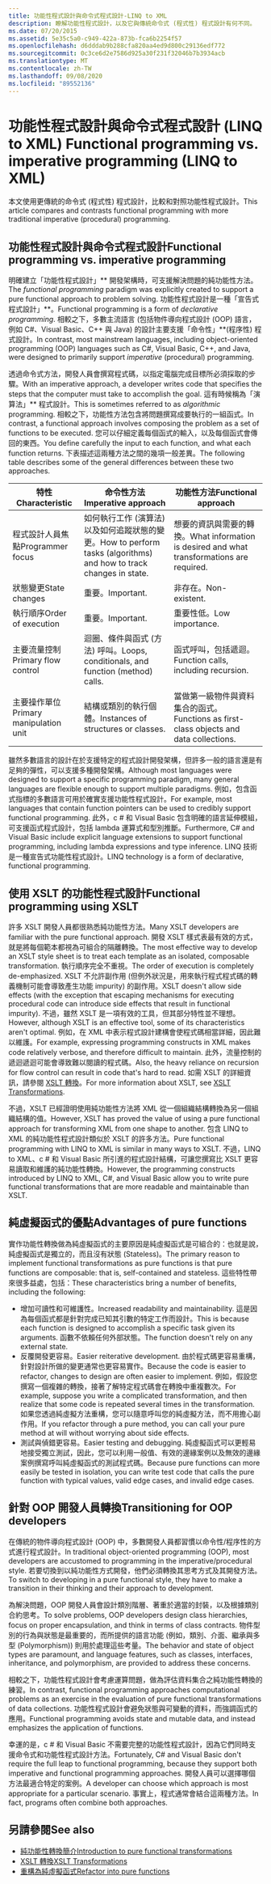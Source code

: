 ```yaml
---
title: 功能性程式設計與命令式程式設計-LINQ to XML
description: 瞭解功能性程式設計，以及它與傳統命令式 (程式性) 程式設計有何不同。
ms.date: 07/20/2015
ms.assetid: 5e35c5a0-c949-422a-873b-fca6b2254f57
ms.openlocfilehash: d6dddab9b288cfa820aa4ed9d800c29136edf772
ms.sourcegitcommit: 0c3ce6d2e7586d925a30f231f32046b7b3934acb
ms.translationtype: MT
ms.contentlocale: zh-TW
ms.lasthandoff: 09/08/2020
ms.locfileid: "89552136"
---
```

# <a name="functional-programming-vs-imperative-programming-linq-to-xml"></a><span data-ttu-id="f30f7-103">功能性程式設計與命令式程式設計 (LINQ to XML) </span><span class="sxs-lookup"><span data-stu-id="f30f7-103">Functional programming vs. imperative programming (LINQ to XML)</span></span>

<span data-ttu-id="f30f7-104">本文使用更傳統的命令式 (程式性) 程式設計，比較和對照功能性程式設計。</span><span class="sxs-lookup"><span data-stu-id="f30f7-104">This article compares and contrasts functional programming with more traditional imperative (procedural) programming.</span></span>

## <a name="functional-programming-vs-imperative-programming"></a><span data-ttu-id="f30f7-105">功能性程式設計與命令式程式設計</span><span class="sxs-lookup"><span data-stu-id="f30f7-105">Functional programming vs. imperative programming</span></span>

<span data-ttu-id="f30f7-106">明確建立「功能性程式設計」\*\* 開發架構時，可支援解決問題的純功能性方法。</span><span class="sxs-lookup"><span data-stu-id="f30f7-106">The *functional programming* paradigm was explicitly created to support a pure functional approach to problem solving.</span></span> <span data-ttu-id="f30f7-107">功能性程式設計是一種「宣告式程式設計」\*\*。</span><span class="sxs-lookup"><span data-stu-id="f30f7-107">Functional programming is a form of *declarative programming*.</span></span> <span data-ttu-id="f30f7-108">相較之下，多數主流語言 (包括物件導向程式設計 (OOP) 語言，例如 C#、Visual Basic、C++ 與 Java) 的設計主要支援「命令性」\*\*(程序性) 程式設計。</span><span class="sxs-lookup"><span data-stu-id="f30f7-108">In contrast, most mainstream languages, including object-oriented programming (OOP) languages such as C#, Visual Basic, C++, and Java, were designed to primarily support *imperative* (procedural) programming.</span></span>

<span data-ttu-id="f30f7-109">透過命令式方法，開發人員會撰寫程式碼，以指定電腦完成目標所必須採取的步驟。</span><span class="sxs-lookup"><span data-stu-id="f30f7-109">With an imperative approach, a developer writes code that specifies the steps that the computer must take to accomplish the goal.</span></span> <span data-ttu-id="f30f7-110">這有時候稱為「演算法」\*\* 程式設計。</span><span class="sxs-lookup"><span data-stu-id="f30f7-110">This is sometimes referred to as *algorithmic* programming.</span></span> <span data-ttu-id="f30f7-111">相較之下，功能性方法包含將問題撰寫成要執行的一組函式。</span><span class="sxs-lookup"><span data-stu-id="f30f7-111">In contrast, a functional approach involves composing the problem as a set of functions to be executed.</span></span> <span data-ttu-id="f30f7-112">您可以仔細定義每個函式的輸入，以及每個函式會傳回的東西。</span><span class="sxs-lookup"><span data-stu-id="f30f7-112">You define carefully the input to each function, and what each function returns.</span></span> <span data-ttu-id="f30f7-113">下表描述這兩種方法之間的幾項一般差異。</span><span class="sxs-lookup"><span data-stu-id="f30f7-113">The following table describes some of the general differences between these two approaches.</span></span>

|<span data-ttu-id="f30f7-114">特性</span><span class="sxs-lookup"><span data-stu-id="f30f7-114">Characteristic</span></span>|<span data-ttu-id="f30f7-115">命令性方法</span><span class="sxs-lookup"><span data-stu-id="f30f7-115">Imperative approach</span></span>|<span data-ttu-id="f30f7-116">功能性方法</span><span class="sxs-lookup"><span data-stu-id="f30f7-116">Functional approach</span></span>|
|--------------------|-------------------------|-------------------------|
|<span data-ttu-id="f30f7-117">程式設計人員焦點</span><span class="sxs-lookup"><span data-stu-id="f30f7-117">Programmer focus</span></span>|<span data-ttu-id="f30f7-118">如何執行工作 (演算法) 以及如何追蹤狀態的變更。</span><span class="sxs-lookup"><span data-stu-id="f30f7-118">How to perform tasks (algorithms) and how to track changes in state.</span></span>|<span data-ttu-id="f30f7-119">想要的資訊與需要的轉換。</span><span class="sxs-lookup"><span data-stu-id="f30f7-119">What information is desired and what transformations are required.</span></span>|
|<span data-ttu-id="f30f7-120">狀態變更</span><span class="sxs-lookup"><span data-stu-id="f30f7-120">State changes</span></span>|<span data-ttu-id="f30f7-121">重要。</span><span class="sxs-lookup"><span data-stu-id="f30f7-121">Important.</span></span>|<span data-ttu-id="f30f7-122">非存在。</span><span class="sxs-lookup"><span data-stu-id="f30f7-122">Non-existent.</span></span>|
|<span data-ttu-id="f30f7-123">執行順序</span><span class="sxs-lookup"><span data-stu-id="f30f7-123">Order of execution</span></span>|<span data-ttu-id="f30f7-124">重要。</span><span class="sxs-lookup"><span data-stu-id="f30f7-124">Important.</span></span>|<span data-ttu-id="f30f7-125">重要性低。</span><span class="sxs-lookup"><span data-stu-id="f30f7-125">Low importance.</span></span>|
|<span data-ttu-id="f30f7-126">主要流量控制</span><span class="sxs-lookup"><span data-stu-id="f30f7-126">Primary flow control</span></span>|<span data-ttu-id="f30f7-127">迴圈、條件與函式 (方法) 呼叫。</span><span class="sxs-lookup"><span data-stu-id="f30f7-127">Loops, conditionals, and function (method) calls.</span></span>|<span data-ttu-id="f30f7-128">函式呼叫，包括遞迴。</span><span class="sxs-lookup"><span data-stu-id="f30f7-128">Function calls, including recursion.</span></span>|
|<span data-ttu-id="f30f7-129">主要操作單位</span><span class="sxs-lookup"><span data-stu-id="f30f7-129">Primary manipulation unit</span></span>|<span data-ttu-id="f30f7-130">結構或類別的執行個體。</span><span class="sxs-lookup"><span data-stu-id="f30f7-130">Instances of structures or classes.</span></span>|<span data-ttu-id="f30f7-131">當做第一級物件與資料集合的函式。</span><span class="sxs-lookup"><span data-stu-id="f30f7-131">Functions as first-class objects and data collections.</span></span>|

<span data-ttu-id="f30f7-132">雖然多數語言的設計在於支援特定的程式設計開發架構，但許多一般的語言還是有足夠的彈性，可以支援多種開發架構。</span><span class="sxs-lookup"><span data-stu-id="f30f7-132">Although most languages were designed to support a specific programming paradigm, many general languages are flexible enough to support multiple paradigms.</span></span> <span data-ttu-id="f30f7-133">例如，包含函式指標的多數語言可用於確實支援功能性程式設計。</span><span class="sxs-lookup"><span data-stu-id="f30f7-133">For example, most languages that contain function pointers can be used to credibly support functional programming.</span></span> <span data-ttu-id="f30f7-134">此外，c # 和 Visual Basic 包含明確的語言延伸模組，可支援函式程式設計，包括 lambda 運算式和型別推斷。</span><span class="sxs-lookup"><span data-stu-id="f30f7-134">Furthermore, C# and Visual Basic include explicit language extensions to support functional programming, including lambda expressions and type inference.</span></span> <span data-ttu-id="f30f7-135">LINQ 技術是一種宣告式功能性程式設計。</span><span class="sxs-lookup"><span data-stu-id="f30f7-135">LINQ technology is a form of declarative, functional programming.</span></span>

## <a name="functional-programming-using-xslt"></a><span data-ttu-id="f30f7-136">使用 XSLT 的功能性程式設計</span><span class="sxs-lookup"><span data-stu-id="f30f7-136">Functional programming using XSLT</span></span>

<span data-ttu-id="f30f7-137">許多 XSLT 開發人員都很熟悉純功能性方法。</span><span class="sxs-lookup"><span data-stu-id="f30f7-137">Many XSLT developers are familiar with the pure functional approach.</span></span> <span data-ttu-id="f30f7-138">開發 XSLT 樣式表最有效的方式，就是將每個範本都視為可組合的隔離轉換。</span><span class="sxs-lookup"><span data-stu-id="f30f7-138">The most effective way to develop an XSLT style sheet is to treat each template as an isolated, composable transformation.</span></span> <span data-ttu-id="f30f7-139">執行順序完全不重視。</span><span class="sxs-lookup"><span data-stu-id="f30f7-139">The order of execution is completely de-emphasized.</span></span> <span data-ttu-id="f30f7-140">XSLT 不允許副作用 (但例外狀況是，用來執行程式程式碼的轉義機制可能會導致產生功能 impurity) 的副作用。</span><span class="sxs-lookup"><span data-stu-id="f30f7-140">XSLT doesn't allow side effects (with the exception that escaping mechanisms for executing procedural code can introduce side effects that result in functional impurity).</span></span> <span data-ttu-id="f30f7-141">不過，雖然 XSLT 是一項有效的工具，但其部分特性並不理想。</span><span class="sxs-lookup"><span data-stu-id="f30f7-141">However, although XSLT is an effective tool, some of its characteristics aren't optimal.</span></span> <span data-ttu-id="f30f7-142">例如，在 XML 中表示程式設計建構會使程式碼相當詳細，因此難以維護。</span><span class="sxs-lookup"><span data-stu-id="f30f7-142">For example, expressing programming constructs in XML makes code relatively verbose, and therefore difficult to maintain.</span></span> <span data-ttu-id="f30f7-143">此外，流量控制的遞迴遞迴可能會導致難以閱讀的程式碼。</span><span class="sxs-lookup"><span data-stu-id="f30f7-143">Also, the heavy reliance on recursion for flow control can result in code that's hard to read.</span></span> <span data-ttu-id="f30f7-144">如需 XSLT 的詳細資訊，請參閱 [XSLT 轉換](../../standard/data/xml/xslt-transformations.md)。</span><span class="sxs-lookup"><span data-stu-id="f30f7-144">For more information about XSLT, see [XSLT Transformations](../../standard/data/xml/xslt-transformations.md).</span></span>

<span data-ttu-id="f30f7-145">不過，XSLT 已經證明使用純功能性方法將 XML 從一個組織結構轉換為另一個組織結構的值。</span><span class="sxs-lookup"><span data-stu-id="f30f7-145">However, XSLT has proved the value of using a pure functional approach for transforming XML from one shape to another.</span></span> <span data-ttu-id="f30f7-146">包含 LINQ to XML 的純功能性程式設計類似於 XSLT 的許多方法。</span><span class="sxs-lookup"><span data-stu-id="f30f7-146">Pure functional programming with LINQ to XML is similar in many ways to XSLT.</span></span> <span data-ttu-id="f30f7-147">不過，LINQ to XML、c # 和 Visual Basic 所引進的程式設計結構，可讓您撰寫比 XSLT 更容易讀取和維護的純功能性轉換。</span><span class="sxs-lookup"><span data-stu-id="f30f7-147">However, the programming constructs introduced by LINQ to XML, C#, and Visual Basic allow you to write pure functional transformations that are more readable and maintainable than XSLT.</span></span>

## <a name="advantages-of-pure-functions"></a><span data-ttu-id="f30f7-148">純虛擬函式的優點</span><span class="sxs-lookup"><span data-stu-id="f30f7-148">Advantages of pure functions</span></span>

<span data-ttu-id="f30f7-149">實作功能性轉換做為純虛擬函式的主要原因是純虛擬函式是可組合的：也就是說，純虛擬函式是獨立的，而且沒有狀態 (Stateless)。</span><span class="sxs-lookup"><span data-stu-id="f30f7-149">The primary reason to implement functional transformations as pure functions is that pure functions are composable: that is, self-contained and stateless.</span></span> <span data-ttu-id="f30f7-150">這些特性帶來很多益處，包括：</span><span class="sxs-lookup"><span data-stu-id="f30f7-150">These characteristics bring a number of benefits, including the following:</span></span>

- <span data-ttu-id="f30f7-151">增加可讀性和可維護性。</span><span class="sxs-lookup"><span data-stu-id="f30f7-151">Increased readability and maintainability.</span></span> <span data-ttu-id="f30f7-152">這是因為每個函式都是針對完成已知其引數的特定工作而設計。</span><span class="sxs-lookup"><span data-stu-id="f30f7-152">This is because each function is designed to accomplish a specific task given its arguments.</span></span> <span data-ttu-id="f30f7-153">函數不依賴任何外部狀態。</span><span class="sxs-lookup"><span data-stu-id="f30f7-153">The function doesn't rely on any external state.</span></span>
- <span data-ttu-id="f30f7-154">反覆開發更容易。</span><span class="sxs-lookup"><span data-stu-id="f30f7-154">Easier reiterative development.</span></span> <span data-ttu-id="f30f7-155">由於程式碼更容易重構，針對設計所做的變更通常也更容易實作。</span><span class="sxs-lookup"><span data-stu-id="f30f7-155">Because the code is easier to refactor, changes to design are often easier to implement.</span></span> <span data-ttu-id="f30f7-156">例如，假設您撰寫一個複雜的轉換，接著了解特定程式碼會在轉換中重複數次。</span><span class="sxs-lookup"><span data-stu-id="f30f7-156">For example, suppose you write a complicated transformation, and then realize that some code is repeated several times in the transformation.</span></span> <span data-ttu-id="f30f7-157">如果您透過純虛擬方法重構，您可以隨意呼叫您的純虛擬方法，而不用擔心副作用。</span><span class="sxs-lookup"><span data-stu-id="f30f7-157">If you refactor through a pure method, you can call your pure method at will without worrying about side effects.</span></span>
- <span data-ttu-id="f30f7-158">測試與偵錯更容易。</span><span class="sxs-lookup"><span data-stu-id="f30f7-158">Easier testing and debugging.</span></span> <span data-ttu-id="f30f7-159">純虛擬函式可以更輕易地接受獨立測試，因此，您可以利用一般值、有效的邊緣案例以及無效的邊緣案例撰寫呼叫純虛擬函式的測試程式碼。</span><span class="sxs-lookup"><span data-stu-id="f30f7-159">Because pure functions can more easily be tested in isolation, you can write test code that calls the pure function with typical values, valid edge cases, and invalid edge cases.</span></span>

## <a name="transitioning-for-oop-developers"></a><span data-ttu-id="f30f7-160">針對 OOP 開發人員轉換</span><span class="sxs-lookup"><span data-stu-id="f30f7-160">Transitioning for OOP developers</span></span>

<span data-ttu-id="f30f7-161">在傳統的物件導向程式設計 (OOP) 中，多數開發人員都習慣以命令性/程序性的方式進行程式設計。</span><span class="sxs-lookup"><span data-stu-id="f30f7-161">In traditional object-oriented programming (OOP), most developers are accustomed to programming in the imperative/procedural style.</span></span> <span data-ttu-id="f30f7-162">若要切換到以純功能性方式開發，他們必須轉換其思考方式及其開發方法。</span><span class="sxs-lookup"><span data-stu-id="f30f7-162">To switch to developing in a pure functional style, they have to make a transition in their thinking and their approach to development.</span></span>

<span data-ttu-id="f30f7-163">為解決問題，OOP 開發人員會設計類別階層、著重於適當的封裝，以及根據類別合約思考。</span><span class="sxs-lookup"><span data-stu-id="f30f7-163">To solve problems, OOP developers design class hierarchies, focus on proper encapsulation, and think in terms of class contracts.</span></span> <span data-ttu-id="f30f7-164">物件型別的行為與狀態是最重要的，而所提供的語言功能 (例如，類別、介面、繼承與多型 (Polymorphism)) 則用於處理這些考量。</span><span class="sxs-lookup"><span data-stu-id="f30f7-164">The behavior and state of object types are paramount, and language features, such as classes, interfaces, inheritance, and polymorphism, are provided to address these concerns.</span></span>

<span data-ttu-id="f30f7-165">相較之下，功能性程式設計會考慮運算問題，做為評估資料集合之純功能性轉換的練習。</span><span class="sxs-lookup"><span data-stu-id="f30f7-165">In contrast, functional programming approaches computational problems as an exercise in the evaluation of pure functional transformations of data collections.</span></span> <span data-ttu-id="f30f7-166">功能性程式設計會避免狀態與可變動的資料，而強調函式的應用。</span><span class="sxs-lookup"><span data-stu-id="f30f7-166">Functional programming avoids state and mutable data, and instead emphasizes the application of functions.</span></span>

<span data-ttu-id="f30f7-167">幸運的是，c # 和 Visual Basic 不需要完整的功能性程式設計，因為它們同時支援命令式和功能性程式設計方法。</span><span class="sxs-lookup"><span data-stu-id="f30f7-167">Fortunately, C# and Visual Basic don't require the full leap to functional programming, because they support both imperative and functional programming approaches.</span></span> <span data-ttu-id="f30f7-168">開發人員可以選擇哪個方法最適合特定的案例。</span><span class="sxs-lookup"><span data-stu-id="f30f7-168">A developer can choose which approach is most appropriate for a particular scenario.</span></span> <span data-ttu-id="f30f7-169">事實上，程式通常會結合這兩種方法。</span><span class="sxs-lookup"><span data-stu-id="f30f7-169">In fact, programs often combine both approaches.</span></span>

## <a name="see-also"></a><span data-ttu-id="f30f7-170">另請參閱</span><span class="sxs-lookup"><span data-stu-id="f30f7-170">See also</span></span>

- [<span data-ttu-id="f30f7-171">純功能性轉換簡介</span><span class="sxs-lookup"><span data-stu-id="f30f7-171">Introduction to pure functional transformations</span></span>](introduction-pure-functional-transformations.md)
- [<span data-ttu-id="f30f7-172">XSLT 轉換</span><span class="sxs-lookup"><span data-stu-id="f30f7-172">XSLT Transformations</span></span>](/../../standard/data/xml/xslt-transformations.md)
- [<span data-ttu-id="f30f7-173">重構為純虛擬函式</span><span class="sxs-lookup"><span data-stu-id="f30f7-173">Refactor into pure functions</span></span>](refactor-pure-functions.md)
